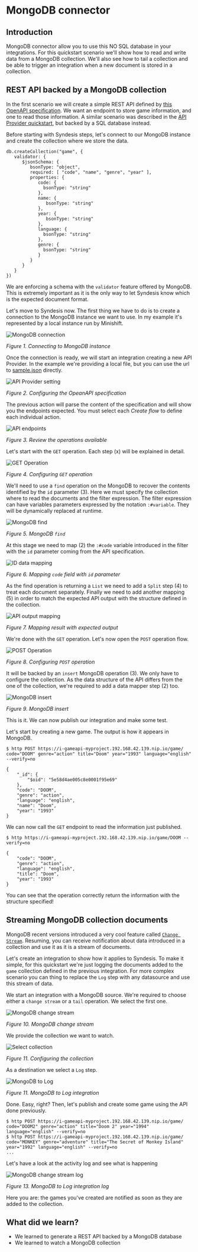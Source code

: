 # MongoDB connector

## Introduction
MongoDB connector allow you to use this NO SQL database in your integrations. For this quickstart scenario we'll show how to read and write data from a MongoDB collection. We'll also see how to tail a collection and be able to trigger an integration when a new document is stored in a collection.

## REST API backed by a MongoDB collection

In the first scenario we will create a simple REST API defined by [this OpenAPI specification](sample.json). We want an endpoint to store game information, and one to read those information. A similar scenario was described in the [API Provider quickstart](https://github.com/squakez/syndesis-quickstarts/tree/master/api-provider), but backed by a SQL database instead.

Before starting with Syndesis steps, let's connect to our MongoDB instance and create the collection where we store the data.

```
db.createCollection("game", {
   validator: {
      $jsonSchema: {
         bsonType: "object",
         required: [ "code", "name", "genre", "year" ],
         properties: {
            code: {
              bsonType: "string"
            },
            name: {
               bsonType: "string"
            },
            year: {
               bsonType: "string"
            },
            language: {
              bsonType: "string"
            },
            genre: {
              bsonType: "string"
            }
         }
      }
   }
})
```
We are enforcing a schema with the `validator` feature offered by MongoDB. This is extremely important as it is the only way to let Syndesis know which is the expected document format.

Let's move to Syndesis now. The first thing we have to do is to create a connection to the MongoDB instance we want to use. In my example it's represented by a local instance run by Minishift.

![MongoDB connection](img/1-connections.png)

*Figure 1. Connecting to MongoDB instance*

Once the connection is ready, we will start an integration creating a new API Provider. In the example we're providing a local file, but you can use the url to [sample.json](sample.json) directly.
  
![API Provider setting](img/2-api.png)

*Figure 2. Configuring the OpeanAPI specification*

The previous action will parse the content of the specification and will show you the endpoints expected. You must select each _Create flow_ to define each individual action.

![API endpoints](img/3-operation.png)

*Figure 3. Review the operations available*

Let's start with the `GET` operation. Each step (x) will be explained in detail. 

![GET Operation](img/4-get-flow.png)

*Figure 4. Configuring `GET` operation*

We'll need to use a `find` operation on the MongoDB to recover the contents identified by the `id` parameter (3). Here we must specify the collection where to read the documents and the filter expression. The filter expression can have variables parameters expressed by the notation `:#variable`. They will be dynamically replaced at runtime.

![MongoDB find](img/6-find.png)

*Figure 5. MongoDB `find`*

At this stage we need to map (2) the `:#code` variable introduced in the filter with the `id` parameter coming from the API specification.

![ID data mapping](img/5-datamapping.png)

*Figure 6. Mapping `code` field with `id` parameter*

As the find operation is returning a `List` we need to add a `Split` step (4) to treat each document separately. Finally we need to add another mapping (5) in order to match the expected API output with the structure defined in the collection.

![API output mapping](img/7-datamapper.png)

*Figure 7. Mapping result with expected output*

We're done with the `GET` operation. Let's now open the `POST` operation flow.

![POST Operation](img/8-post-flow.png)

*Figure 8. Configuring `POST` operation*

It will be backed by an `insert` MongoDB operation (3). We only have to configure the collection. As the data structure of the API differs from the one of the collection, we're required to add a data mapper step (2) too.

![MongoDB insert](img/9-insert.png)

*Figure 9. MongoDB insert*

This is it. We can now publish our integration and make some test.

Let's start by creating a new game. The output is how it appears in MongoDB.
```
$ http POST https://i-gameapi-myproject.192.168.42.139.nip.io/game/ code="DOOM" genre="action" title="Doom" year="1993" language="english" --verify=no

{
    "_id": {
        "$oid": "5e58d4ae005c8e0001f95e69"
    },
    "code": "DOOM",
    "genre": "action",
    "language": "english",
    "name": "Doom",
    "year": "1993"
}
```
We can now call the `GET` endpoint to read the information just published.
```
$ http https://i-gameapi-myproject.192.168.42.139.nip.io/game/DOOM --verify=no

{
    "code": "DOOM",
    "genre": "action",
    "language": "english",
    "title": "Doom",
    "year": "1993"
}
```
You can see that the operation correctly return the information with the structure specified!

## Streaming MongoDB collection documents

MongoDB recent versions introduced a very cool feature called [`Change Stream`](https://docs.mongodb.com/manual/changeStreams/). Resuming, you can receive notification about data introduced in a collection and use it as it is a stream of documents.

Let's create an integration to show how it applies to Syndesis. To make it simple, for this quickstart we're just logging the documents added to the `game` collection defined in the previous integration. For more complex scenario you can thing to replace the `Log` step with any datasource and use this stream of data.

We start an integration with a MongoDB source. We're required to choose either a `change stream` or a `tail` operation. We select the first one.

![MongoDB change stream](img/10-tail.png)

*Figure 10. MongoDB change stream*

We provide the collection we want to watch.

![Select collection](img/11-stream.png)

*Figure 11. Configuring the collection*

As a destination we select a `Log` step.

![MongoDB to Log](img/12-integration-tail.png)

*Figure 11. MongoDB to Log integration*

Done. Easy, right? Then, let's publish and create some game using the API done previously.

```
$ http POST https://i-gameapi-myproject.192.168.42.139.nip.io/game/ code="DOOM2" genre="action" title="Doom 2" year="1994" language="english" --verify=no
$ http POST https://i-gameapi-myproject.192.168.42.139.nip.io/game/ code="MONKEY" genre="adventure" title="The Secret of Monkey Island" year="1992" language="english" --verify=no
...
```

Let's have a look at the activity log and see what is happening

![MongoDB change stream log](img/13-trace.png)

*Figure 13. MongoDB to Log integration log*

Here you are: the games you've created are notified as soon as they are added to the collection.

## What did we learn?
* We learned to generate a REST API backed by a MongoDB database
* We learned to watch a MongoDB collection

